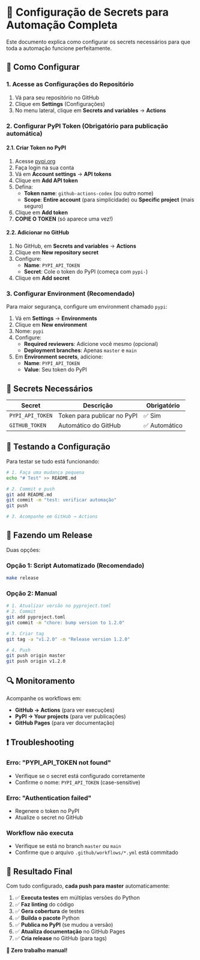 # 🔐 Configuração de Secrets para Automação Completa

Este documento explica como configurar os secrets necessários para que toda a automação funcione perfeitamente.

## 🚀 Como Configurar

### 1. Acesse as Configurações do Repositório
1. Vá para seu repositório no GitHub
2. Clique em **Settings** (Configurações)
3. No menu lateral, clique em **Secrets and variables** → **Actions**

### 2. Configurar PyPI Token (Obrigatório para publicação automática)

#### 2.1. Criar Token no PyPI
1. Acesse [pypi.org](https://pypi.org)
2. Faça login na sua conta
3. Vá em **Account settings** → **API tokens**
4. Clique em **Add API token**
5. Defina:
   - **Token name**: `github-actions-codex` (ou outro nome)
   - **Scope**: **Entire account** (para simplicidade) ou **Specific project** (mais seguro)
6. Clique em **Add token**
7. **COPIE O TOKEN** (só aparece uma vez!)

#### 2.2. Adicionar no GitHub
1. No GitHub, em **Secrets and variables** → **Actions**
2. Clique em **New repository secret**
3. Configure:
   - **Name**: `PYPI_API_TOKEN`
   - **Secret**: Cole o token do PyPI (começa com `pypi-`)
4. Clique em **Add secret**

### 3. Configurar Environment (Recomendado)

Para maior segurança, configure um environment chamado `pypi`:

1. Vá em **Settings** → **Environments**
2. Clique em **New environment**
3. Nome: `pypi`
4. Configure:
   - **Required reviewers**: Adicione você mesmo (opcional)
   - **Deployment branches**: Apenas `master` e `main`
5. Em **Environment secrets**, adicione:
   - **Name**: `PYPI_API_TOKEN`
   - **Value**: Seu token do PyPI

## 🔧 Secrets Necessários

| Secret | Descrição | Obrigatório |
|--------|-----------|-------------|
| `PYPI_API_TOKEN` | Token para publicar no PyPI | ✅ Sim |
| `GITHUB_TOKEN` | Automático do GitHub | ✅ Automático |

## 🧪 Testando a Configuração

Para testar se tudo está funcionando:

```bash
# 1. Faça uma mudança pequena
echo "# Test" >> README.md

# 2. Commit e push
git add README.md
git commit -m "test: verificar automação"
git push

# 3. Acompanhe em GitHub → Actions
```

## 🚀 Fazendo um Release

Duas opções:

### Opção 1: Script Automatizado (Recomendado)
```bash
make release
```

### Opção 2: Manual
```bash
# 1. Atualizar versão no pyproject.toml
# 2. Commit
git add pyproject.toml
git commit -m "chore: bump version to 1.2.0"

# 3. Criar tag
git tag -a "v1.2.0" -m "Release version 1.2.0"

# 4. Push
git push origin master
git push origin v1.2.0
```

## 🔍 Monitoramento

Acompanhe os workflows em:
- **GitHub → Actions** (para ver execuções)
- **PyPI → Your projects** (para ver publicações)
- **GitHub Pages** (para ver documentação)

## ❗ Troubleshooting

### Erro: "PYPI_API_TOKEN not found"
- Verifique se o secret está configurado corretamente
- Confirme o nome: `PYPI_API_TOKEN` (case-sensitive)

### Erro: "Authentication failed"
- Regenere o token no PyPI
- Atualize o secret no GitHub

### Workflow não executa
- Verifique se está no branch `master` ou `main`
- Confirme que o arquivo `.github/workflows/*.yml` está commitado

## 🎉 Resultado Final

Com tudo configurado, **cada push para master** automaticamente:

1. ✅ **Executa testes** em múltiplas versões do Python
2. ✅ **Faz linting** do código
3. ✅ **Gera cobertura** de testes
4. ✅ **Builda o pacote** Python
5. ✅ **Publica no PyPI** (se mudou a versão)
6. ✅ **Atualiza documentação** no GitHub Pages
7. ✅ **Cria release** no GitHub (para tags)

**🎯 Zero trabalho manual!**
